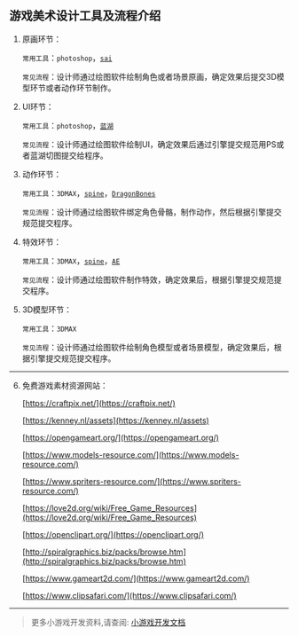 ## 游戏美术设计工具及流程介绍

1. 原画环节：

    `常用工具`：`photoshop`，[`sai`](https://www.systemax.jp/en/)

    `常见流程`：设计师通过绘图软件绘制角色或者场景原画，确定效果后提交3D模型环节或者动作环节制作。

2. UI环节：

    `常用工具`：`photoshop`，[`蓝湖`](https://lanhuapp.com/)

    `常见流程`：设计师通过绘图软件绘制UI，确定效果后通过引擎提交规范用PS或者蓝湖切图提交给程序。

3. 动作环节：

    `常用工具`：`3DMAX`，[`spine`](http://zh.esotericsoftware.com/)，[`DragonBones`](http://dragonbones.com/cn/index.html)

    `常见流程`：设计师通过绘图软件绑定角色骨骼，制作动作，然后根据引擎提交规范提交程序。

4. 特效环节：

    `常用工具`：`3DMAX`，[`spine`](http://zh.esotericsoftware.com/)，[`AE`](https://www.adobe.com/cn/products/aftereffects.html)

    `常见流程`：设计师通过绘图软件制作特效，确定效果后，根据引擎提交规范提交程序。

5. 3D模型环节：

    `常用工具`：`3DMAX`

    `常见流程`：设计师通过绘图软件绘制角色模型或者场景模型，确定效果后，根据引擎提交规范提交程序。

---

6. 免费游戏素材资源网站：

    [https://craftpix.net/](https://craftpix.net/)

    [https://kenney.nl/assets](https://kenney.nl/assets)

    [https://opengameart.org/](https://opengameart.org/)

    [https://www.models-resource.com/](https://www.models-resource.com/)

    [https://www.spriters-resource.com/](https://www.spriters-resource.com/)

    [https://love2d.org/wiki/Free_Game_Resources](https://love2d.org/wiki/Free_Game_Resources)

    [https://openclipart.org/](https://openclipart.org/)

    [http://spiralgraphics.biz/packs/browse.htm](http://spiralgraphics.biz/packs/browse.htm)

    [https://www.gameart2d.com/](https://www.gameart2d.com/)

    [https://www.clipsafari.com/](https://www.clipsafari.com/)


---

> 更多小游戏开发资料,请查阅: [小游戏开发文档](https://github.com/huya-ext/miniapp/blob/master/doc/game.md)